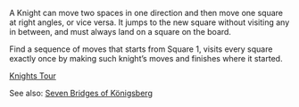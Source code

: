 A Knight can move two spaces
in one direction and then move one square at right angles, or vice versa. It jumps to the new square
without visiting any in between, and must always land on a square on the board.



Find a sequence of moves that
starts from Square 1, visits every square exactly once by making such knight’s moves and finishes where it started.

[Knights Tour](https://en.wikipedia.org/wiki/Knight%27s_tour)

See also: [Seven Bridges of Königsberg](https://en.wikipedia.org/wiki/Seven_Bridges_of_K%C3%B6nigsberg)
